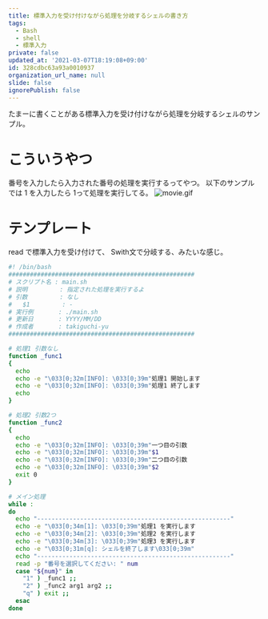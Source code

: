 ```yaml
---
title: 標準入力を受け付けながら処理を分岐するシェルの書き方
tags:
  - Bash
  - shell
  - 標準入力
private: false
updated_at: '2021-03-07T18:19:08+09:00'
id: 328cdbc63a93a0010937
organization_url_name: null
slide: false
ignorePublish: false
---
```


たまーに書くことがある標準入力を受け付けながら処理を分岐するシェルのサンプル。

# こういうやつ

番号を入力したら入力された番号の処理を実行するってやつ。
以下のサンプルでは 1 を入力したら 1って処理を実行してる。
![movie.gif](https://qiita-image-store.s3.ap-northeast-1.amazonaws.com/0/59081/e9e974ce-3a69-2de8-1cbe-7b802b2d45ba.gif)

# テンプレート

read で標準入力を受け付けて、 Swith文で分岐する、みたいな感じ。

```bash
#! /bin/bash
####################################################
# スクリプト名 : main.sh
# 説明         : 指定された処理を実行するよ
# 引数         : なし
#   $1         : -
# 実行例       : ./main.sh
# 更新日       : YYYY/MM/DD
# 作成者       : takiguchi-yu
####################################################

# 処理1 引数なし
function _func1
{
  echo
  echo -e "\033[0;32m[INFO]: \033[0;39m"処理1 開始します
  echo -e "\033[0;32m[INFO]: \033[0;39m"処理1 終了します
  echo
}

# 処理2 引数2つ
function _func2
{
  echo
  echo -e "\033[0;32m[INFO]: \033[0;39m"一つ目の引数
  echo -e "\033[0;32m[INFO]: \033[0;39m"$1
  echo -e "\033[0;32m[INFO]: \033[0;39m"二つ目の引数
  echo -e "\033[0;32m[INFO]: \033[0;39m"$2
  exit 0
}

# メイン処理
while :
do
  echo "------------------------------------------------------"
  echo -e "\033[0;34m[1]: \033[0;39m"処理1 を実行します
  echo -e "\033[0;34m[2]: \033[0;39m"処理2 を実行します
  echo -e "\033[0;34m[3]: \033[0;39m"処理3 を実行します
  echo -e "\033[0;31m[q]: シェルを終了します\033[0;39m"
  echo "------------------------------------------------------"
  read -p "番号を選択してください: " num
  case "${num}" in
    "1" ) _func1 ;;
    "2" ) _func2 arg1 arg2 ;;
    "q" ) exit ;;
  esac
done

```
